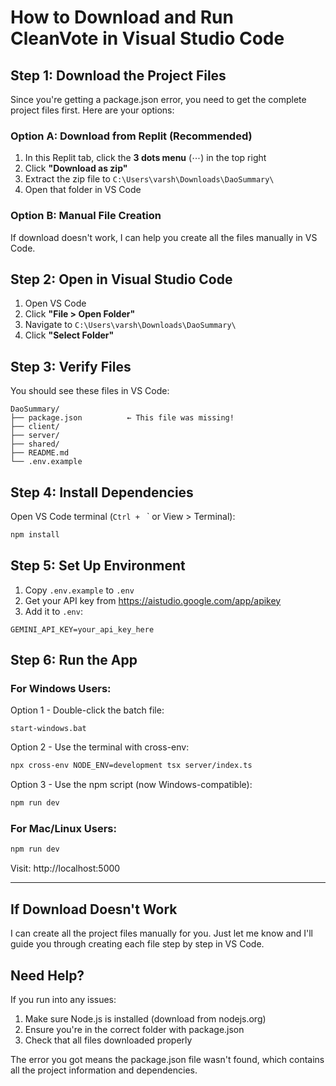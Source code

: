 # How to Download and Run CleanVote in Visual Studio Code

## Step 1: Download the Project Files

Since you're getting a package.json error, you need to get the complete project files first. Here are your options:

### Option A: Download from Replit (Recommended)
1. In this Replit tab, click the **3 dots menu** (⋯) in the top right
2. Click **"Download as zip"**
3. Extract the zip file to `C:\Users\varsh\Downloads\DaoSummary\`
4. Open that folder in VS Code

### Option B: Manual File Creation
If download doesn't work, I can help you create all the files manually in VS Code.

## Step 2: Open in Visual Studio Code

1. Open VS Code
2. Click **"File > Open Folder"**
3. Navigate to `C:\Users\varsh\Downloads\DaoSummary\`
4. Click **"Select Folder"**

## Step 3: Verify Files

You should see these files in VS Code:
```
DaoSummary/
├── package.json          ← This file was missing!
├── client/
├── server/
├── shared/
├── README.md
└── .env.example
```

## Step 4: Install Dependencies

Open VS Code terminal (`Ctrl + ` ` or View > Terminal):
```bash
npm install
```

## Step 5: Set Up Environment

1. Copy `.env.example` to `.env`
2. Get your API key from https://aistudio.google.com/app/apikey
3. Add it to `.env`:
```
GEMINI_API_KEY=your_api_key_here
```

## Step 6: Run the App

### For Windows Users:
Option 1 - Double-click the batch file:
```
start-windows.bat
```

Option 2 - Use the terminal with cross-env:
```bash
npx cross-env NODE_ENV=development tsx server/index.ts
```

Option 3 - Use the npm script (now Windows-compatible):
```bash
npm run dev
```

### For Mac/Linux Users:
```bash
npm run dev
```

Visit: http://localhost:5000

---

## If Download Doesn't Work

I can create all the project files manually for you. Just let me know and I'll guide you through creating each file step by step in VS Code.

## Need Help?

If you run into any issues:
1. Make sure Node.js is installed (download from nodejs.org)
2. Ensure you're in the correct folder with package.json
3. Check that all files downloaded properly

The error you got means the package.json file wasn't found, which contains all the project information and dependencies.